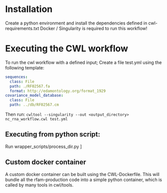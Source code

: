 # Installation
Create a python environment and install the dependencies defined in cwl-requirements.txt
Docker / Singularity is required to run this workflow!

# Executing the CWL workflow
To run the cwl workflow with a defined input;
Create a file test.yml using the following template:
```yml
sequences:
  class: File
  path: ./RF02567.fa
  format: http://edamontology.org/format_1929
covariance_model_database:
  class: File
  path: ../db/RF02567.cm
```
Then run:
`cwltool --singularity --out <output_directory> nc_rna_workflow.cwl test.yml`

## Executing from python script: 
Run wrapper_scripts/process_dir.py ]

## Custom docker container
A custom docker container can be built using the CWL-Dockerfile.
This will bundle all the rfam-production code into a simple python container,
which is called by many tools in cwl/tools.  
